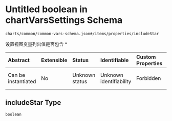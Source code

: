 # Untitled boolean in chartVarsSettings Schema

```txt
charts/common/common-vars-schema.json#/items/properties/includeStar
```

设置视图变量列出值是否包含 \*

| Abstract            | Extensible | Status         | Identifiable            | Custom Properties | Additional Properties | Access Restrictions | Defined In                                                                                       |
| :------------------ | :--------- | :------------- | :---------------------- | :---------------- | :-------------------- | :------------------ | :----------------------------------------------------------------------------------------------- |
| Can be instantiated | No         | Unknown status | Unknown identifiability | Forbidden         | Allowed               | none                | [common-vars-schema.json\*](../out/charts/common/common-vars-schema.json "open original schema") |

## includeStar Type

`boolean`
